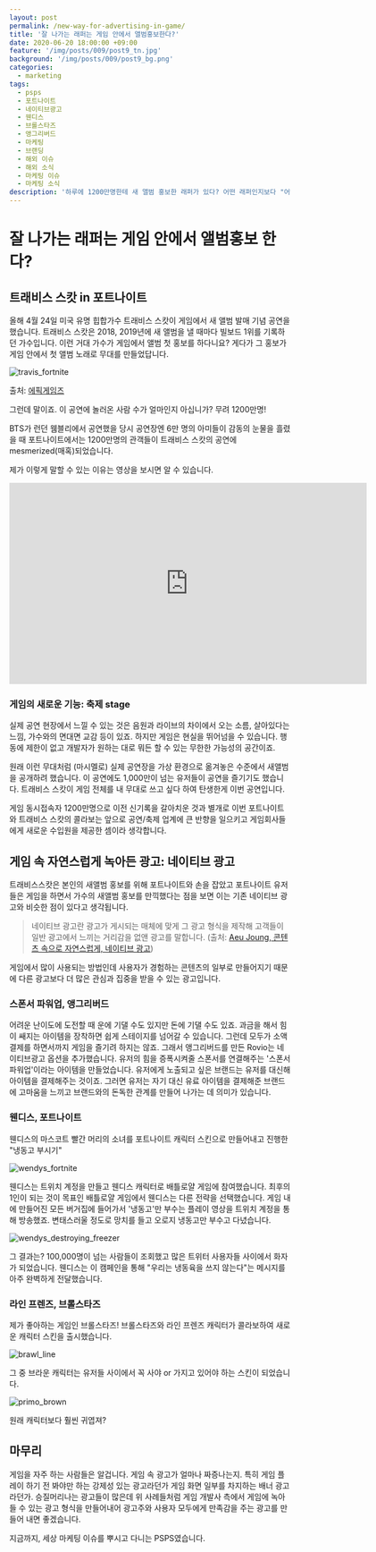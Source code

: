 ```yaml
---
layout: post
permalink: /new-way-for-advertising-in-game/
title: '잘 나가는 래퍼는 게임 안에서 앨범홍보한다?'
date: 2020-06-20 18:00:00 +09:00
feature: '/img/posts/009/post9_tn.jpg'
background: '/img/posts/009/post9_bg.png'
categories:
  - marketing
tags:
  - psps
  - 포트나이트
  - 네이티브광고
  - 웬디스
  - 브롤스타즈
  - 앵그리버드
  - 마케팅
  - 브랜딩
  - 해외 이슈
  - 해외 소식
  - 마케팅 이슈
  - 마케팅 소식
description: '하루에 1200만명한테 새 앨범 홍보한 래퍼가 있다? 어떤 래퍼인지보다 "어떻게"가 포인트인 이 래퍼의 홍보 방법.'
---
```

# 잘 나가는 래퍼는 게임 안에서 앨범홍보 한다?

## 트래비스 스캇 in 포트나이트

올해 4월 24일 미국 유명 힙합가수 트래비스 스캇이 게임에서 새 앨범 발매 기념 공연을 했습니다. 트래비스 스캇은 2018, 2019년에 새 앨범을 낼 때마다 빌보드 1위를 기록하던 가수입니다. 이런 거대 가수가 게임에서 앨범 첫 홍보를 하다니요? 게다가 그 홍보가 게임 안에서 첫 앨범 노래로 무대를 만들었답니다.

![travis_fortnite](/img/posts/009/travis_fortnite.jpg)

출처: [에픽게임즈](https://www.epicgames.com/fortnite/en-US/news/astronomical)

그런데 말이죠. 이 공연에 놀러온 사람 수가 얼마인지 아십니가?
무려 1200만명!

BTS가 런던 웸블리에서 공연했을 당시 공연장엔 6만 명의 아미들이 감동의 눈물을 흘렸을 때 포트나이트에서는 1200만명의 관객들이 트래비스 스캇의 공연에 mesmerized(매혹)되었습니다.

제가 이렇게 말할 수 있는 이유는 영상을 보시면 알 수 있습니다.

<iframe width="640" height="360" src="https://www.youtube.com/embed/wYeFAlVC8qU" frameborder="0" allow="accelerometer; autoplay; encrypted-media; gyroscope; picture-in-picture" allowfullscreen></iframe>



### 게임의 새로운 기능: 축제 stage

실제 공연 현장에서 느낄 수 있는 것은 음원과 라이브의 차이에서 오는 소름, 살아있다는 느낌, 가수와의 면대면 교감 등이 있죠. 하지만 게임은 현실을 뛰어넘을 수 있습니다. 행동에 제한이 없고 개발자가 원하는 대로 뭐든 할 수 있는 무한한 가능성의 공간이죠. 

원래 이런 무대처럼 (마시멜로) 실제 공연장을 가상 환경으로 옮겨놓은 수준에서 새앨범을 공개하려 했습니다. 이 공연에도 1,000만이 넘는 유저들이 공연을 즐기기도 했습니다.  트래비스 스캇이 게임 전체를 내 무대로 쓰고 싶다 하여 탄생한게 이번 공연입니다.

게임 동시접속자 1200만명으로 이전 신기록을 갈아치운 것과 별개로 이번 포트나이트와 트래비스 스캇의 콜라보는 앞으로 공연/축제 업계에 큰 반향을 일으키고 게임회사들에게 새로운 수입원을 제공한 셈이라 생각합니다. 

## 게임 속 자연스럽게 녹아든 광고: 네이티브 광고

트래비스스캇은 본인의 새앨범 홍보를 위해 포트나이트와 손을 잡았고 포트나이트 유저들은 게임을 하면서 가수의 새앨범 홍보를 만끽했다는 점을 보면 이는 기존 네이티브 광고와 비슷한 점이 있다고 생각됩니다.

> 네이티브 광고란 광고가 게시되는 매체에 맞게 그 광고 형식을 제작해 고객들이 일반 광고에서 느끼는 거리감을 없앤 광고를 말합니다. (출처: [Aeu Joung, 콘텐츠 속으로 자연스럽게, 네이티브 광고](http://blog.pandora.tv/2018/09/%EC%BD%98%ED%85%90%EC%B8%A0-%EC%86%8D%EC%9C%BC%EB%A1%9C-%EC%9E%90%EC%97%B0%EC%8A%A4%EB%9F%BD%EA%B2%8C-%EB%84%A4%EC%9D%B4%ED%8B%B0%EB%B8%8C-%EA%B4%91%EA%B3%A0/))

게임에서 많이 사용되는 방법인데 사용자가 경험하는 콘텐츠의 일부로 만들어지기 때문에 다른 광고보다 더 많은 관심과 집중을 받을 수 있는 광고입니다.

### 스폰서 파워업, 앵그리버드

어려운 난이도에 도전할 때 운에 기댈 수도 있지만 돈에 기댈 수도 있죠. 과금을 해서 힘이 쌔지는 아이템을 장착하면 쉽게 스테이지를 넘어갈 수 있습니다. 그런데 모두가 소액결제를 하면서까지 게임을 즐기려 하지는 않죠. 그래서 앵그리버드를 만든 Rovio는 네이티브광고 옵션을 추가했습니다. 
유저의 힘을 증폭시켜줄 스폰서를 연결해주는 '스폰서 파워업'이라는 아이템을 만들었습니다. 유저에게 노출되고 싶은 브랜드는 유저를 대신해 아이템을 결제해주는 것이죠. 그러면 유저는 자기 대신 유료 아이템을 결제해준 브랜드에 고마움을 느끼고 브랜드와의 돈독한 관계를 만들어 나가는 데 의미가 있습니다.

### 웬디스, 포트나이트

웬디스의 마스코트 빨간 머리의 소녀를 포트나이트 캐릭터 스킨으로 만들어내고 진행한 "냉동고 부시기" 

![wendys_fortnite](/img/posts/009/wendys_fortnite.jpg)

웬디스는 트위치 계정을 만들고 웬디스 캐릭터로 배틀로얄 게임에 참여했습니다. 최후의 1인이 되는 것이 목표인 배틀로얄 게임에서 웬디스는 다른 전략을 선택했습니다. 게임 내에 만들어진 모든 버거집에 들어가서 '냉동고'만 부수는 플레이 영상을 트위치 계정을 통해 방송했죠. 변태스러울 정도로 망치를 들고 오로지 냉동고만 부수고 다녔습니다. 

![wendys_destroying_freezer](/img/posts/009/wendys_destroying_freezer.jpg)

그 결과는?
100,000명이 넘는 사람들이 조회했고 많은 트위터 사용자들 사이에서 화자가 되었습니다. 웬디스는 이 캠페인을 통해 "우리는 냉동육을 쓰지 않는다"는 메시지를 아주 완벽하게 전달했습니다.

### 라인 프렌즈, 브롤스타즈

제가 좋아하는 게임인 브롤스타즈! 브롤스타즈와 라인 프렌즈 캐릭터가 콜라보하여 새로운 캐릭터 스킨을 출시했습니다.

![brawl_line](/img/posts/009/brawl_line.jpg)

 그 중 브라운 캐릭터는 유저들 사이에서 꼭 사야 or 가지고 있어야 하는 스킨이 되었습니다. 

![primo_brown](/img/posts/009/primo_brown.jpg)

원래 캐릭터보다 훨씬 귀엽져?

## 마무리
게임을 자주 하는 사람들은 알겁니다. 게임 속 광고가 얼마나 짜증나는지. 특히 게임 플레이 하기 전 봐야만 하는 강제성 있는 광고라던가  게임 화면 일부를 차지하는 배너 광고라던가. 승질머리나는 광고들이 많은데 위 사례들처럼 게임 개발사 측에서 게임에 녹아들 수 있는 광고 형식을 만들어내어 광고주와 사용자 모두에게 만족감을 주는 광고를 만들어 내면 좋겠습니다.

지금까지, 세상 마케팅 이슈를 뿌시고 다니는 PSPS였습니다. 
